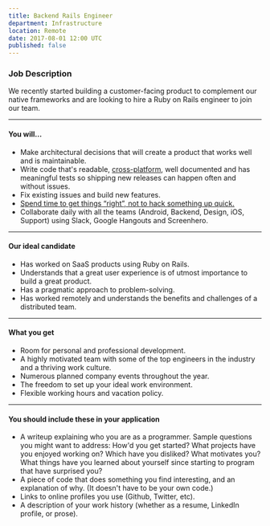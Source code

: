 ```yaml
---
title: Backend Rails Engineer
department: Infrastructure
location: Remote
date: 2017-08-01 12:00 UTC
published: false
---
```


### Job Description

We recently started building a customer-facing product to complement our native frameworks and are looking to hire a Ruby on Rails engineer to join our team.

* * *

#### You will…

*   Make architectural decisions that will create a product that works well and is maintainable.
*   Write code that's readable, [cross-platform](/blog/2016/a-pragmatic-approach-to-cross-platform/), well documented and has meaningful tests so shipping new releases can happen often and without issues.
*   Fix existing issues and build new features.
*   [Spend time to get things “right”, not to hack something up quick.](/blog/2016/writing-good-bug-reports/)
*   Collaborate daily with all the teams (Android, Backend, Design, iOS, Support) using Slack, Google Hangouts and Screenhero.

* * *

#### Our ideal candidate

*   Has worked on SaaS products using Ruby on Rails.
*   Understands that a great user experience is of utmost importance to build a great product.
*   Has a pragmatic approach to problem-solving.
*   Has worked remotely and understands the benefits and challenges of a distributed team.

* * *

#### What you get

*   Room for personal and professional development.
*   A highly motivated team with some of the top engineers in the industry and a thriving work culture.
*   Numerous planned company events throughout the year.
*   The freedom to set up your ideal work environment.
*   Flexible working hours and vacation policy.

* * *

#### You should include these in your application

*   A writeup explaining who you are as a programmer. Sample questions you might want to address: How'd you get started? What projects have you enjoyed working on? Which have you disliked? What motivates you? What things have you learned about yourself since starting to program that have surprised you?
*   A piece of code that does something you find interesting, and an explanation of why. (It doesn't have to be your own code.)
*   Links to online profiles you use (Github, Twitter, etc).
*   A description of your work history (whether as a resume, LinkedIn profile, or prose).
